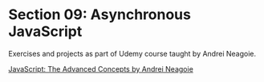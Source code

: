 # Section 09: Asynchronous JavaScript
Exercises and projects as part of Udemy course taught by Andrei Neagoie.

[JavaScript: The Advanced Concepts by Andrei Neagoie](https://www.udemy.com/course/advanced-javascript-concepts/)

